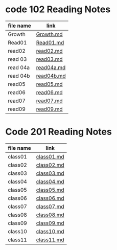 # code 102 Reading Notes

file name  | link
------------- | -------------
Growth | [Growth.md](https://r-alhayek.github.io/reading-notes/Growth)
Read01 | [Read01.md](https://r-alhayek.github.io/reading-notes/Read01)
read02 | [read02.md](https://r-alhayek.github.io/reading-notes/read02)
read 03| [read03.md](https://r-alhayek.github.io/reading-notes/read03)
read 04a| [read04a.md](https://r-alhayek.github.io/reading-notes/read04a)
read 04b| [read04b.md](https://r-alhayek.github.io/reading-notes/read04b)
read05 | [read05.md](https://r-alhayek.github.io/reading-notes/read05)
read06 | [read06.md](https://r-alhayek.github.io/reading-notes/read06)
read07 | [read07.md](https://r-alhayek.github.io/reading-notes/read07)
read09 | [read09.md](https://r-alhayek.github.io/reading-notes/read09)

# Code 201 Reading Notes

file name  | link
------------- | -------------
class01 | [class01.md](https://r-alhayek.github.io/reading-notes/class01)
class02 | [class02.md](https://r-alhayek.github.io/reading-notes/class02)
class03 | [class03.md](https://r-alhayek.github.io/reading-notes/class03)
class04 | [class04.md](https://r-alhayek.github.io/reading-notes/class04)
class05 | [class05.md](https://r-alhayek.github.io/reading-notes/class05)
class06 | [class06.md](https://r-alhayek.github.io/reading-notes/class06)
class07 | [class07.md](https://r-alhayek.github.io/reading-notes/class07)
class08 | [class08.md](https://r-alhayek.github.io/reading-notes/class08)
class09 | [class09.md](https://r-alhayek.github.io/reading-notes/class09)
class10 | [class10.md](https://r-alhayek.github.io/reading-notes/class10)
class11 | [class11.md](https://r-alhayek.github.io/reading-notes/class11)